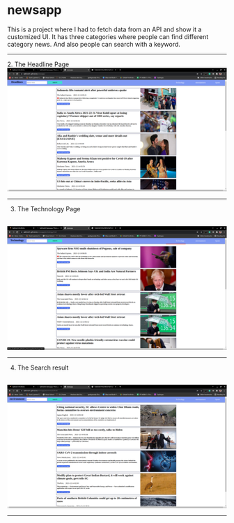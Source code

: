# newsapp
This is a project where I had to fetch data from an API and show it a customized UI. It has three categories where people can find different category news. And also people can search with a keyword.
<hr>
2. The Headline Page
<br>
<img src="https://github.com/Sakline01/newsapp/blob/master/image/Screenshot%20from%202021-12-14%2012-20-25.png?raw=true" />
<hr>

3. The Technology Page
<br>
<img src="https://github.com/Sakline01/newsapp/blob/master/image/Screenshot%20from%202021-12-14%2012-20-44.png?raw=true" />
<hr>

4. The Search result
<br>
<img src="https://github.com/Sakline01/newsapp/blob/master/image/Screenshot%20from%202021-12-14%2012-22-17.png?raw=true" />
<hr>
